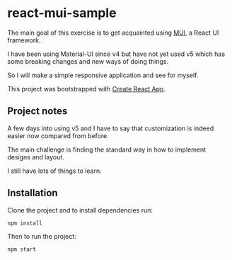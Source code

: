 react-mui-sample
================

The main goal of this exercise is to get acquainted using [MUI](https://mui.com/getting-started/installation/), a React UI framework.


I have been using Material-UI since v4 but have not yet used v5 which has some breaking changes and new ways of doing things.


So I will make a simple responsive application and see for myself. 


This project was bootstrapped with [Create React App](https://github.com/facebook/create-react-app).


## Project notes

A few days into using v5 and I have to say that customization is indeed easier now compared from before.


The main challenge is finding the standard way in how to implement designs and layout.


I still have lots of things to learn.


## Installation

Clone the project and to install dependencies run:

```
npm install
```

Then to run the project:

```
npm start
```
